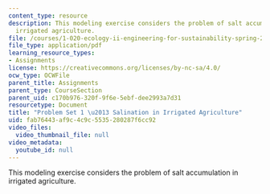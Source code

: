 ```yaml
---
content_type: resource
description: This modeling exercise considers the problem of salt accumulation in
  irrigated agriculture.
file: /courses/1-020-ecology-ii-engineering-for-sustainability-spring-2008/fab76443af9c4c9c5535280287f6cc92_assn1.pdf
file_type: application/pdf
learning_resource_types:
- Assignments
license: https://creativecommons.org/licenses/by-nc-sa/4.0/
ocw_type: OCWFile
parent_title: Assignments
parent_type: CourseSection
parent_uid: c170b976-320f-9f6e-5ebf-dee2993a7d31
resourcetype: Document
title: "Problem Set 1 \u2013 Salination in Irrigated Agriculture"
uid: fab76443-af9c-4c9c-5535-280287f6cc92
video_files:
  video_thumbnail_file: null
video_metadata:
  youtube_id: null
---
```

This modeling exercise considers the problem of salt accumulation in irrigated agriculture.